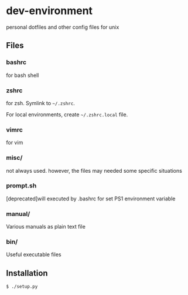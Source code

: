 dev-environment
===============
personal dotfiles and other config files for unix

Files
-----

### bashrc
for bash shell

### zshrc
for zsh. Symlink to `~/.zshrc`.

For local environments, create `~/.zshrc.local` file.

### vimrc
for vim

### misc/
not always used. however, the files may needed some specific situations

### prompt.sh
[deprecated]will executed by .bashrc for set PS1 environment variable

### manual/
Various manuals as plain text file

### bin/
Useful executable files

Installation
------------

```sh
$ ./setup.py
```
